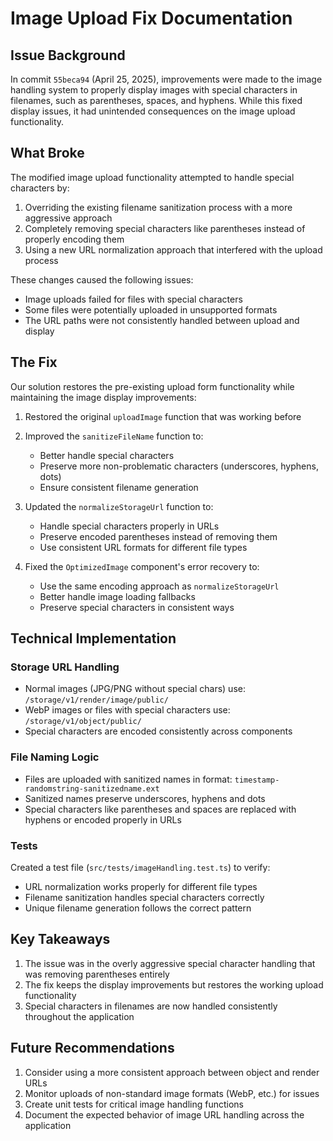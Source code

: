 # Image Upload Fix Documentation

## Issue Background

In commit `55beca94` (April 25, 2025), improvements were made to the image handling system to properly display images with special characters in filenames, such as parentheses, spaces, and hyphens. While this fixed display issues, it had unintended consequences on the image upload functionality.

## What Broke

The modified image upload functionality attempted to handle special characters by:

1. Overriding the existing filename sanitization process with a more aggressive approach
2. Completely removing special characters like parentheses instead of properly encoding them
3. Using a new URL normalization approach that interfered with the upload process

These changes caused the following issues:
- Image uploads failed for files with special characters
- Some files were potentially uploaded in unsupported formats
- The URL paths were not consistently handled between upload and display

## The Fix

Our solution restores the pre-existing upload form functionality while maintaining the image display improvements:

1. Restored the original `uploadImage` function that was working before
2. Improved the `sanitizeFileName` function to:
   - Better handle special characters
   - Preserve more non-problematic characters (underscores, hyphens, dots)
   - Ensure consistent filename generation
   
3. Updated the `normalizeStorageUrl` function to:
   - Handle special characters properly in URLs
   - Preserve encoded parentheses instead of removing them
   - Use consistent URL formats for different file types

4. Fixed the `OptimizedImage` component's error recovery to:
   - Use the same encoding approach as `normalizeStorageUrl`
   - Better handle image loading fallbacks
   - Preserve special characters in consistent ways

## Technical Implementation

### Storage URL Handling

- Normal images (JPG/PNG without special chars) use: `/storage/v1/render/image/public/`
- WebP images or files with special characters use: `/storage/v1/object/public/`
- Special characters are encoded consistently across components

### File Naming Logic

- Files are uploaded with sanitized names in format: `timestamp-randomstring-sanitizedname.ext`
- Sanitized names preserve underscores, hyphens and dots
- Special characters like parentheses and spaces are replaced with hyphens or encoded properly in URLs

### Tests

Created a test file (`src/tests/imageHandling.test.ts`) to verify:
- URL normalization works properly for different file types
- Filename sanitization handles special characters correctly
- Unique filename generation follows the correct pattern

## Key Takeaways

1. The issue was in the overly aggressive special character handling that was removing parentheses entirely
2. The fix keeps the display improvements but restores the working upload functionality
3. Special characters in filenames are now handled consistently throughout the application

## Future Recommendations

1. Consider using a more consistent approach between object and render URLs
2. Monitor uploads of non-standard image formats (WebP, etc.) for issues
3. Create unit tests for critical image handling functions
4. Document the expected behavior of image URL handling across the application 